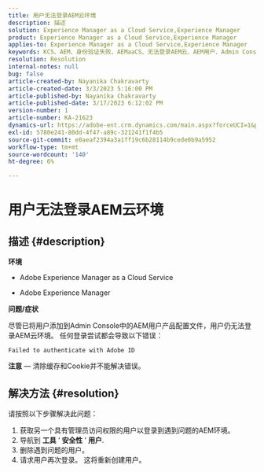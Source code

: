 ```yaml
---
title: 用户无法登录AEM云环境
description: 描述
solution: Experience Manager as a Cloud Service,Experience Manager
product: Experience Manager as a Cloud Service,Experience Manager
applies-to: Experience Manager as a Cloud Service,Experience Manager
keywords: KCS、AEM、身份验证失败、AEMaaCS、无法登录AEM云、AEM用户、Admin Console
resolution: Resolution
internal-notes: null
bug: false
article-created-by: Nayanika Chakravarty
article-created-date: 3/3/2023 5:16:00 PM
article-published-by: Nayanika Chakravarty
article-published-date: 3/17/2023 6:12:02 PM
version-number: 1
article-number: KA-21623
dynamics-url: https://adobe-ent.crm.dynamics.com/main.aspx?forceUCI=1&pagetype=entityrecord&etn=knowledgearticle&id=4ff4b70d-e7b9-ed11-83fe-6045bd0067ea
exl-id: 5780e241-80dd-4f47-a89c-321241f1f4b5
source-git-commit: e0aeaf2394a3a1ff19c6b28114b9cede0b9a5952
workflow-type: tm+mt
source-wordcount: '140'
ht-degree: 6%

---
```


# 用户无法登录AEM云环境

## 描述 {#description}


<b>环境</b>

- Adobe Experience Manager as a Cloud Service

- Adobe Experience Manager

<b>问题/症状</b>

尽管已将用户添加到Admin Console中的AEM用户产品配置文件，用户仍无法登录AEM云环境。 任何登录尝试都会导致以下错误：


```
Failed to authenticate with Adobe ID
```


<b>注意</b>  — 清除缓存和Cookie并不能解决错误。


## 解决方法 {#resolution}


请按照以下步骤解决此问题：

1. 获取另一个具有管理员访问权限的用户以登录到遇到问题的AEM环境。
2. 导航到 <b>工具</b> ’ <b>安全性</b> ’ <b>用户</b>.
3. 删除遇到问题的用户。
4. 请求用户再次登录。 这将重新创建用户。
